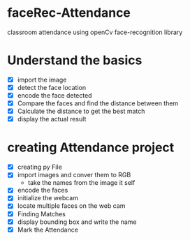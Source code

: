 # faceRec-Attendance
classroom attendance using openCv  face-recognition library
# Understand the basics
* [x] import the image
* [x] detect the face location 
* [X] encode the face detected
* [X] Compare the faces and find the distance between them
* [X] Calculate the distance to get the best match
* [X] display the actual result 
# creating Attendance project
* [x] creating py File
* [x] import images and conver them to RGB
    * take the names from the image it self
* [x] encode the faces 
* [X] initialize the webcam
* [X] locate multiple faces on the web cam  
* [x] Finding Matches
* [x] display bounding box and write the name 
* [x] Mark the Attendance